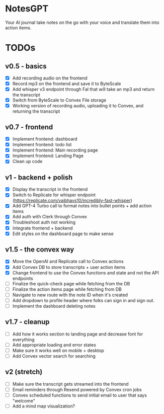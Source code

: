 # NotesGPT

Your AI journal take notes on the go with your voice and translate them into action items.

# TODOs

## v0.5 - basics

- [x] Add recording audio on the frontend
- [x] Record mp3 on the frontend and save it to ByteScale
- [x] Add whisper v3 endpoint through Fal that will take an mp3 and return the transcript
- [x] Switch from ByteScale to Convex File storage
- [x] Working version of recording audio, uploading it to Convex, and returning the transcript

## v0.7 - frontend

- [x] Implement frontend: dashboard
- [x] Implement frontend: todo list
- [x] Implement frontend: Main recording page
- [x] Implement frontend: Landing Page
- [x] Clean up code

## v1 - backend + polish

- [x] Display the transcript in the frontend
- [x] Switch to Replicate for whisper endpoint (https://replicate.com/vaibhavs10/incredibly-fast-whisper)
- [x] Add GPT-4 Turbo call to format notes into bullet points + add action items
- [x] Add auth with Clerk through Convex
- [x] Troubleshoot auth not working
- [x] Integrate frontend + backend
- [x] Edit styles on the dashboard page to make sense

## v1.5 - the convex way

- [x] Move the OpenAI and Replicate call to Convex actions
- [x] Add Convex DB to store transcripts + user action items
- [x] Change frontend to use the Convex functions and state and not the API endpoints
- [ ] Finalize the quick-check page while fetching from the DB
- [ ] Finalize the action items page while fetching from DB
- [ ] Navigate to new route with the note ID when it's created
- [ ] Add dropdown to profile header where folks can sign in and sign out.
- [ ] Implement the dashboard deleting notes

## v1.7 - cleanup

- [ ] Add how it works section to landing page and decrease font for everything
- [ ] Add appropriate loading and error states
- [ ] Make sure it works well on mobile + desktop
- [ ] Add Convex vector search for searching

## v2 (stretch)

- [ ] Make sure the transcript gets streamed into the frontend
- [ ] Email reminders through Resend powered by Convex cron jobs
- [ ] Convex scheduled functions to send initial email to user that says "welcome"
- [ ] Add a mind map visualization?
